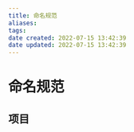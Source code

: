 ```yaml
---
title: 命名规范
aliases: 
tags: 
date created: 2022-07-15 13:42:39
date updated: 2022-07-15 13:42:39
---
```


# 命名规范
## 项目